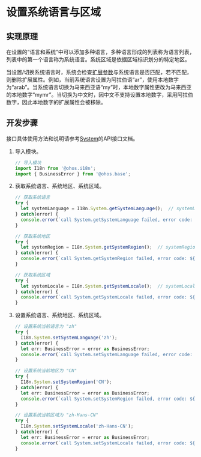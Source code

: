 # 设置系统语言与区域


## 实现原理

在设置的“语言和系统”中可以添加多种语言，多种语言形成的列表称为语言列表，列表中的第一个语言称为系统语言。系统区域是依据区域标识划分的特定地区。

当设置/切换系统语言时，系统会检查[扩展参数](i18n-locale-culture.md)与系统语言是否匹配，若不匹配，则删除扩展属性。例如，当前系统语言设置为阿拉伯语“ar”，使用本地数字为“arab”。当系统语言切换为马来西亚语“my”时，本地数字属性更改为马来西亚的本地数字“mymr”。当切换为中文时，因中文不支持设置本地数字，采用阿拉伯数字，因此本地数字的扩展属性会被移除。


## 开发步骤

接口具体使用方法和说明请参考[System](../reference/apis/js-apis-i18n.md#system9)的API接口文档。

1. 导入模块。
   ```ts
   // 导入模块
   import I18n from '@ohos.i18n';
   import { BusinessError } from '@ohos.base';
   ```

2. 获取系统语言、系统地区、系统区域。
   ```ts
   // 获取系统语言
   try {
     let systemLanguage = I18n.System.getSystemLanguage();  // systemLanguage为当前系统语言
   } catch(error) {
     console.error(`call System.getSystemLanguage failed, error code: ${error.code}, message: ${error.message}.`);
   }
   
   // 获取系统地区
   try {
     let systemRegion = I18n.System.getSystemRegion();  // systemRegion为当前系统地区
   } catch(error) {
     console.error(`call System.getSystemRegion failed, error code: ${error.code}, message: ${error.message}.`);
   }
   
   // 获取系统区域
   try {
     let systemLocale = I18n.System.getSystemLocale();  // systemLocale为当前系统区域
   } catch(error) {
     console.error(`call System.getSystemLocale failed, error code: ${error.code}, message: ${error.message}.`);
   }
   ```

3. 设置系统语言、系统地区、系统区域。
   ```ts
   // 设置系统当前语言为 "zh"
   try {
     I18n.System.setSystemLanguage('zh'); 
   } catch(error) {
     let err: BusinessError = error as BusinessError;
     console.error(`call System.setSystemLanguage failed, error code: ${err.code}, message: ${err.message}.`);
   }
   
   // 设置系统当前地区为 "CN"
   try {
     I18n.System.setSystemRegion('CN'); 
   } catch(error) {
     let err: BusinessError = error as BusinessError;
     console.error(`call System.setSystemRegion failed, error code: ${err.code}, message: ${err.message}.`);
   }
   
   // 设置系统当前区域为 "zh-Hans-CN"
   try {
     I18n.System.setSystemLocale('zh-Hans-CN'); 
   } catch(error) {
     let err: BusinessError = error as BusinessError;
     console.error(`call System.setSystemLocale failed, error code: ${err.code}, message: ${err.message}.`);
   }
   ```
